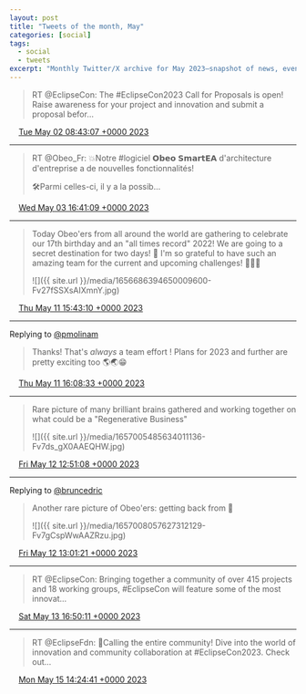```yaml
---
layout: post
title: "Tweets of the month, May"
categories: [social]
tags:
  - social
  - tweets
excerpt: "Monthly Twitter/X archive for May 2023—snapshot of news, events, and links for quick catch‑up."
---
```

> RT @EclipseCon: The #EclipseCon2023 Call for Proposals is open! Raise awareness for your project and innovation and submit a proposal befor…

<img src="{{ site.url }}/media/tweet.ico" width="12" /> [Tue May 02 08:43:07 +0000 2023](https://twitter.com/bruncedric/status/1653319194908270594)

----

> RT @Obeo_Fr: 💥Notre #logiciel 𝗢𝗯𝗲𝗼 𝗦𝗺𝗮𝗿𝘁𝗘𝗔 d'architecture d'entreprise a de nouvelles fonctionnalités!
> 
> 🛠️Parmi celles-ci, il y a la possib…

<img src="{{ site.url }}/media/tweet.ico" width="12" /> [Wed May 03 16:41:09 +0000 2023](https://twitter.com/bruncedric/status/1653801882547101696)

----

> Today Obeo'ers from all around the world are gathering to celebrate our 17th birthday and an "all times record" 2022! We are going to a secret destination for two days! 🤫 
> I'm so grateful to have such an amazing team for the current and upcoming challenges! 💪💪💪 
> 
> ![]({{ site.url }}/media/1656686394650009600-Fv27fSSXsAIXmnY.jpg)

<img src="{{ site.url }}/media/tweet.ico" width="12" /> [Thu May 11 15:43:10 +0000 2023](https://twitter.com/bruncedric/status/1656686394650009600)

----

Replying to [@pmolinam](https://twitter.com/pmolinam/status/1656688705342435328)

> Thanks!  That's *always* a team effort ! Plans for 2023 and further are pretty exciting too 🌎🌏😁

<img src="{{ site.url }}/media/tweet.ico" width="12" /> [Thu May 11 16:08:33 +0000 2023](https://twitter.com/bruncedric/status/1656692779391631362)

----

> Rare picture of many brilliant brains gathered and working together on what could be a "Regenerative Business" 
> 
> ![]({{ site.url }}/media/1657005485634011136-Fv7ds_gX0AAEQHW.jpg)

<img src="{{ site.url }}/media/tweet.ico" width="12" /> [Fri May 12 12:51:08 +0000 2023](https://twitter.com/bruncedric/status/1657005485634011136)

----

Replying to [@bruncedric](https://twitter.com/bruncedric/status/1657005485634011136)

> Another rare picture of Obeo'ers: getting back from 🌊 
> 
> ![]({{ site.url }}/media/1657008057627312129-Fv7gCspWwAAZRzu.jpg)

<img src="{{ site.url }}/media/tweet.ico" width="12" /> [Fri May 12 13:01:21 +0000 2023](https://twitter.com/bruncedric/status/1657008057627312129)

----

> RT @EclipseCon: Bringing together a community of over 415 projects and 18 working groups, #EclipseCon will feature some of the most innovat…

<img src="{{ site.url }}/media/tweet.ico" width="12" /> [Sat May 13 16:50:11 +0000 2023](https://twitter.com/bruncedric/status/1657428033861570560)

----

> RT @EclipseFdn: 👋Calling the entire community! Dive into the world of innovation and community collaboration at #EclipseCon2023. Check out…

<img src="{{ site.url }}/media/tweet.ico" width="12" /> [Mon May 15 14:24:41 +0000 2023](https://twitter.com/bruncedric/status/1658116194979790854)
